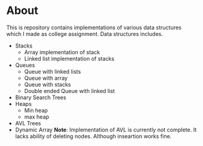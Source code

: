 # About
This is repository contains implementations of various data structures
which I made as college assignment. Data structures includes.

* Stacks
  * Array implementation of stack
  * Linked list implementation of stacks
* Queues
  * Queue with linked lists
  * Queue with array
  * Queue with stacks
  * Double ended Queue with linked list 
* Binary Search Trees
* Heaps
    * Min heap
    * max heap
* AVL Trees
* Dynamic Array
**Note**: Implementation of AVL is currently not complete. It lacks ability of deleting nodes. Although inseartion works fine.